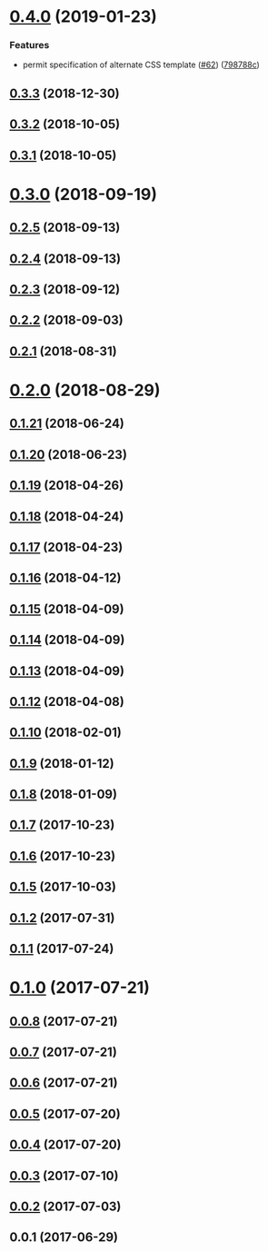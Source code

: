 <a name="0.4.0"></a>
# [0.4.0](https://github.com/kei-ito/rollup-plugin-embed-css/compare/v0.3.3...v0.4.0) (2019-01-23)


### Features

* permit specification of alternate CSS template ([#62](https://github.com/kei-ito/rollup-plugin-embed-css/issues/62)) ([798788c](https://github.com/kei-ito/rollup-plugin-embed-css/commit/798788c))



<a name="0.3.3"></a>
## [0.3.3](https://github.com/kei-ito/rollup-plugin-embed-css/compare/v0.3.2...v0.3.3) (2018-12-30)



<a name="0.3.2"></a>
## [0.3.2](https://github.com/kei-ito/rollup-plugin-embed-css/compare/v0.3.1...v0.3.2) (2018-10-05)



<a name="0.3.1"></a>
## [0.3.1](https://github.com/kei-ito/rollup-plugin-embed-css/compare/v0.3.0...v0.3.1) (2018-10-05)



<a name="0.3.0"></a>
# [0.3.0](https://github.com/kei-ito/rollup-plugin-embed-css/compare/v0.2.5...v0.3.0) (2018-09-19)



<a name="0.2.5"></a>
## [0.2.5](https://github.com/kei-ito/rollup-plugin-embed-css/compare/v0.2.4...v0.2.5) (2018-09-13)



<a name="0.2.4"></a>
## [0.2.4](https://github.com/kei-ito/rollup-plugin-embed-css/compare/v0.2.3...v0.2.4) (2018-09-13)



<a name="0.2.3"></a>
## [0.2.3](https://github.com/kei-ito/rollup-plugin-embed-css/compare/v0.2.2...v0.2.3) (2018-09-12)



<a name="0.2.2"></a>
## [0.2.2](https://github.com/kei-ito/rollup-plugin-embed-css/compare/v0.2.1...v0.2.2) (2018-09-03)



<a name="0.2.1"></a>
## [0.2.1](https://github.com/kei-ito/rollup-plugin-embed-css/compare/v0.2.0...v0.2.1) (2018-08-31)



<a name="0.2.0"></a>
# [0.2.0](https://github.com/kei-ito/rollup-plugin-embed-css/compare/v0.1.21...v0.2.0) (2018-08-29)



<a name="0.1.21"></a>
## [0.1.21](https://github.com/kei-ito/rollup-plugin-embed-css/compare/v0.1.20...v0.1.21) (2018-06-24)



<a name="0.1.20"></a>
## [0.1.20](https://github.com/kei-ito/rollup-plugin-embed-css/compare/v0.1.19...v0.1.20) (2018-06-23)



<a name="0.1.19"></a>
## [0.1.19](https://github.com/kei-ito/rollup-plugin-embed-css/compare/v0.1.18...v0.1.19) (2018-04-26)



<a name="0.1.18"></a>
## [0.1.18](https://github.com/kei-ito/rollup-plugin-embed-css/compare/v0.1.17...v0.1.18) (2018-04-24)



<a name="0.1.17"></a>
## [0.1.17](https://github.com/kei-ito/rollup-plugin-embed-css/compare/v0.1.16...v0.1.17) (2018-04-23)



<a name="0.1.16"></a>
## [0.1.16](https://github.com/kei-ito/rollup-plugin-embed-css/compare/v0.1.15...v0.1.16) (2018-04-12)



<a name="0.1.15"></a>
## [0.1.15](https://github.com/kei-ito/rollup-plugin-embed-css/compare/v0.1.14...v0.1.15) (2018-04-09)



<a name="0.1.14"></a>
## [0.1.14](https://github.com/kei-ito/rollup-plugin-embed-css/compare/v0.1.13...v0.1.14) (2018-04-09)



<a name="0.1.13"></a>
## [0.1.13](https://github.com/kei-ito/rollup-plugin-embed-css/compare/v0.1.12...v0.1.13) (2018-04-09)



<a name="0.1.12"></a>
## [0.1.12](https://github.com/kei-ito/rollup-plugin-embed-css/compare/v0.1.10...v0.1.12) (2018-04-08)



<a name="0.1.10"></a>
## [0.1.10](https://github.com/kei-ito/rollup-plugin-embed-css/compare/v0.1.9...v0.1.10) (2018-02-01)



<a name="0.1.9"></a>
## [0.1.9](https://github.com/kei-ito/rollup-plugin-embed-css/compare/v0.1.8...v0.1.9) (2018-01-12)



<a name="0.1.8"></a>
## [0.1.8](https://github.com/kei-ito/rollup-plugin-embed-css/compare/v0.1.7...v0.1.8) (2018-01-09)



<a name="0.1.7"></a>
## [0.1.7](https://github.com/kei-ito/rollup-plugin-embed-css/compare/v0.1.6...v0.1.7) (2017-10-23)



<a name="0.1.6"></a>
## [0.1.6](https://github.com/kei-ito/rollup-plugin-embed-css/compare/v0.1.5...v0.1.6) (2017-10-23)



<a name="0.1.5"></a>
## [0.1.5](https://github.com/kei-ito/rollup-plugin-embed-css/compare/v0.1.4...v0.1.5) (2017-10-03)



<a name="0.1.2"></a>
## [0.1.2](https://github.com/kei-ito/rollup-plugin-embed-css/compare/v0.1.1...v0.1.2) (2017-07-31)



<a name="0.1.1"></a>
## [0.1.1](https://github.com/kei-ito/rollup-plugin-embed-css/compare/v0.1.0...v0.1.1) (2017-07-24)



<a name="0.1.0"></a>
# [0.1.0](https://github.com/kei-ito/rollup-plugin-embed-css/compare/v0.0.8...v0.1.0) (2017-07-21)



<a name="0.0.8"></a>
## [0.0.8](https://github.com/kei-ito/rollup-plugin-embed-css/compare/v0.0.7...v0.0.8) (2017-07-21)



<a name="0.0.7"></a>
## [0.0.7](https://github.com/kei-ito/rollup-plugin-embed-css/compare/v0.0.6...v0.0.7) (2017-07-21)



<a name="0.0.6"></a>
## [0.0.6](https://github.com/kei-ito/rollup-plugin-embed-css/compare/v0.0.5...v0.0.6) (2017-07-21)



<a name="0.0.5"></a>
## [0.0.5](https://github.com/kei-ito/rollup-plugin-embed-css/compare/v0.0.4...v0.0.5) (2017-07-20)



<a name="0.0.4"></a>
## [0.0.4](https://github.com/kei-ito/rollup-plugin-embed-css/compare/v0.0.3...v0.0.4) (2017-07-20)



<a name="0.0.3"></a>
## [0.0.3](https://github.com/kei-ito/rollup-plugin-embed-css/compare/v0.0.2...v0.0.3) (2017-07-10)



<a name="0.0.2"></a>
## [0.0.2](https://github.com/kei-ito/rollup-plugin-embed-css/compare/v0.0.1...v0.0.2) (2017-07-03)



<a name="0.0.1"></a>
## 0.0.1 (2017-06-29)



